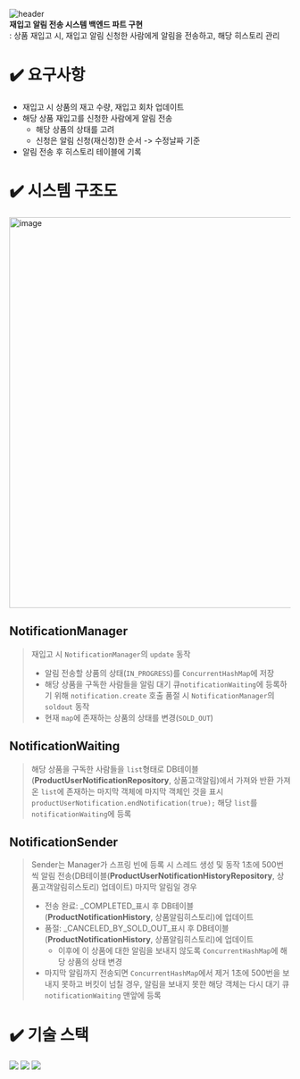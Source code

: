 ![header](https://capsule-render.vercel.app/api?type=rounded&color=auto&height=100&section=header&text=Alarming&fontSize=70)   
**재입고 알림 전송 시스템 백엔드 파트 구현**   
: 상품 재입고 시, 재입고 알림 신청한 사람에게 알림을 전송하고, 해당 히스토리 관리

# ✔️ 요구사항
- 재입고 시 상품의 재고 수량, 재입고 회차 업데이트
- 해당 상품 재입고를 신청한 사람에게 알림 전송
  - 해당 상품의 상태를 고려
  - 신청은 알림 신청(재신청)한 순서 -> 수정날짜 기준
- 알림 전송 후 히스토리 테이블에 기록

# ✔️ 시스템 구조도
<img width="700" alt="image" src="https://github.com/user-attachments/assets/cb87f248-4205-4975-a853-f0c8f5f5c27e">

## NotificationManager   
> 재입고 시 `NotificationManager`의 `update` 동작
> - 알림 전송할 상품의 상태(`IN_PROGRESS`)를 `ConcurrentHashMap`에 저장
> - 해당 상품을 구독한 사람들을 알림 대기 큐`notificationWaiting`에 등록하기 위해 `notification.create` 호출
> 품절 시 `NotificationManager`의 `soldout` 동작
> - 현재 `map`에 존재하는 상품의 상태를 변경(`SOLD_OUT`)

## NotificationWaiting
> 해당 상품을 구독한 사람들을 `list`형태로 DB테이블(**ProductUserNotificationRepository**, 상품고객알림)에서 가져와 반환
> 가져온 `list`에 존재하는 마지막 객체에 마지막 객체인 것을 표시
> `productUserNotification.endNotification(true);`
> 해당 `list`를 `notificationWaiting`에 등록

## NotificationSender
> Sender는 Manager가 스프링 빈에 등록 시 스레드 생성 및 동작
> 1초에 500번씩 알림 전송(DB테이블(**ProductUserNotificationHistoryRepository**, 상품고객알림히스토리) 업데이트)
> 마지막 알림일 경우
> - 전송 완료: _COMPLETED_표시 후 DB테이블(**ProductNotificationHistory**, 상품알림히스토리)에 업데이트
> - 품절: _CANCELED_BY_SOLD_OUT_표시 후 DB테이블(**ProductNotificationHistory**, 상품알림히스토리)에 업데이트
>   - 이후에 이 상품에 대한 알림을 보내지 않도록 `ConcurrentHashMap`에 해당 상품의 상태 변경
> - 마지막 알림까지 전송되면 `ConcurrentHashMap`에서 제거
> 1초에 500번을 보내지 못하고 버킷이 넘칠 경우, 알림을 보내지 못한 해당 객체는 다시 대기 큐`notificationWaiting` 맨앞에 등록

# ✔️ 기술 스택
<div align=left> 
  <img src="https://img.shields.io/badge/java-007396?style=for-the-badge&logo=java&logoColor=white">
  <img src="https://img.shields.io/badge/mysql-4479A1?style=for-the-badge&logo=mysql&logoColor=white">
  <img src="https://img.shields.io/badge/docker-2496ED?style=for-the-badge&logo=docker&logoColor=white">
</div>


